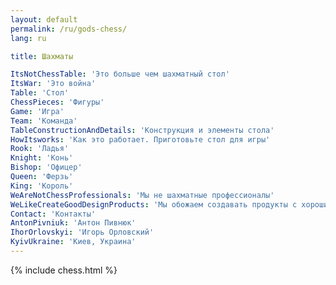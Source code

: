```yaml
---
layout: default
permalink: /ru/gods-chess/
lang: ru

title: Шахматы

ItsNotChessTable: 'Это больше чем шахматный стол'
ItsWar: 'Это война'
Table: 'Стол'
ChessPieces: 'Фигуры'
Game: 'Игра'
Team: 'Команда'
TableConstructionAndDetails: 'Конструкция и элементы стола'
HowItsworks: 'Как это работает. Приготовьте стол для игры'
Rook: 'Ладья'
Knight: 'Конь'
Bishop: 'Офицер'
Queen: 'Ферзь'
King: 'Король'
WeAreNotChessProfessionals: 'Мы не шахматные профессионалы'
WeLikeCreateGoodDesignProducts: 'Мы обожаем создавать продукты с хорошим дизайном'
Contact: 'Контакты'
AntonPivniuk: 'Антон Пивнюк'
IhorOrlovskyi: 'Игорь Орловский'
KyivUkraine: 'Киев, Украина'
---
```

{% include chess.html %}
